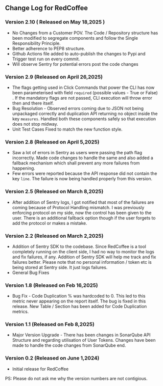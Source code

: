 ## Change Log for RedCoffee

### Version 2.10 ( Released on May 18,2025 )
* No Changes from a Customer POV. The Code / Repository structure has been modified to segregate components and follow the Single Responsibility Principle.
* Better adherence to PEP8 structure.
* Github Actions file added to auto-publish the changes to Pypi and Trigger test run on every commit.
* Will observe Sentry for potential errors post the code changes


### Version 2.9 (Released on April 26,2025)
* The flags getting used in Click Commands that power the CLI has now been parameterised with field `required` (possible values - True or False) . If the mandatory flags are not passed, CLI execution will throw error then and there itself.
* Bug Resolution - Observed errors coming due to JSON not being unpackaged correctly and duplication API returning no object inside the key `measures`. Handled both these components safely so that execution does not stop midway.
* Unit Test Cases Fixed to match the new function style.

### Version 2.8 (Released on April 5,2025)
* Saw a lot of errors in Sentry as users were passing the path flag incorrectly. Made code changes to handle the same and also added a fallback mechanism which shall prevent any more failures from happening.
* Few errors were reported because the API response did not contain the key `line`. The failure is now being handled properly from this version.
### Version 2.5 (Released on March 8,2025)
* After addition of Sentry logs, I got notified that most of the failures are coming because of Protocol Handling mismatch. I was previously enforcing protocol on my side, now the control has been given to the user. There is an additional fallback option though if the user forgets to add the protocol or makes a mistake.


### Version 2.2 (Released on March 2,2025)
* Addition of Sentry SDK to the codebase. Since RedCoffee is a tool completely running on the client side, I had no way to monitor the logs and fix failures, if any. Addition of Sentry SDK will help me track and fix failures better. Please note that no personal information / token etc is being stored at Sentry side. It just logs failures.
* General Bug Fixes

### Version 1.8 (Released on Feb 16,2025)
* Bug Fix - Code Duplication % was hardcoded to 0. This led to this metric never appearing on the report itself. The bug is fixed in this release. New Table / Section has been added for Code Duplication metrics.

### Version 1.1 (Released on Feb 8,2025)
* Major Version Upgrade - There has been changes in SonarQube API Structure and regarding utilisation of User Tokens. Changes have been made to handle the code changes from SonarQube end.

### Version 0.2 (Released on June 1,2024)
* Initial release for RedCoffee



PS: Please do not ask me why the version numbers are not contigious.
